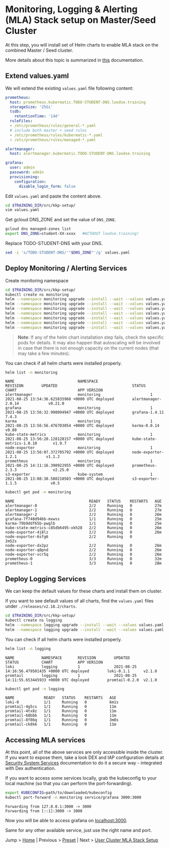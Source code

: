 # Monitoring, Logging & Alerting (MLA) Stack setup on Master/Seed Cluster

At this step, you will install set of Helm charts to enable MLA stack on the combined Master / Seed cluster.

More details about this topic is summarized in [this](https://docs.kubermatic.com/kubermatic/master/guides/monitoring_logging_alerting/master_seed/installation/) documentation.

## Extend values.yaml

We will extend the existing `values.yaml` file following content:

```yaml
prometheus:
  host: prometheus.kubermatic.TODO-STUDENT-DNS.loodse.training
  storageSize: '25Gi'
  tsdb:
    retentionTime: '14d'
  ruleFiles:
  - /etc/prometheus/rules/general-*.yaml
  # include both master + seed rules
  - /etc/prometheus/rules/kubermatic-*.yaml
  - /etc/prometheus/rules/managed-*.yaml

alertmanager:
  host: alertmanager.kubermatic.TODO-STUDENT-DNS.loodse.training

grafana:
  user: admin
  password: adm1n
  provisioning:
    configuration:
      disable_login_form: false
```

Edit `values.yaml` and paste the content above.
```bash
cd $TRAINING_DIR/src/kkp-setup/
vim values.yaml
```

Get gcloud DNS_ZONE and set the value of `DNS_ZONE`.
```bash
gcloud dns managed-zones list
export DNS_ZONE=student-XX-xxxx   #WITHOUT loodse.training!
```

Replace TODO-STUDENT-DNS with your DNS.
```bash
sed -i 's/TODO-STUDENT-DNS/'"$DNS_ZONE"'/g' values.yaml
```

## Deploy Monitoring / Alerting Services
Create monitoring namespace
```bash
cd $TRAINING_DIR/src/kkp-setup/
kubectl create ns monitoring
helm --namespace monitoring upgrade --install --wait --values values.yaml prometheus releases/v2.18.2/charts/monitoring/prometheus/
helm --namespace monitoring upgrade --install --wait --values values.yaml alertmanager releases/v2.18.2/charts/monitoring/alertmanager/
helm --namespace monitoring upgrade --install --wait --values values.yaml node-exporter releases/v2.18.2/charts/monitoring/node-exporter/
helm --namespace monitoring upgrade --install --wait --values values.yaml kube-state-metrics releases/v2.18.2/charts/monitoring/kube-state-metrics/
helm --namespace monitoring upgrade --install --wait --values values.yaml grafana releases/v2.18.2/charts/monitoring/grafana/
helm --namespace monitoring upgrade --install --wait --values values.yaml karma releases/v2.18.2/charts/monitoring/karma/
helm --namespace monitoring upgrade --install --wait --values values.yaml blackbox-exporter releases/v2.18.2/charts/monitoring/blackbox-exporter/
```

>**Note**: If any of the helm chart installation step fails, check the specific pods for details. It may also happen that autoscaling will be involved in case that there is not enough capacity on the current nodes (that may take a few minutes).

You can check if all helm charts were installed properly.

```bash
helm list -n monitoring
```

```text
NAME                            NAMESPACE                       REVISION        UPDATED                                 STATUS          CHART                           APP VERSION
alertmanager                    monitoring                      1               2021-08-25 13:54:36.625835968 +0000 UTC deployed        alertmanager-2.0.14             v0.21.0
grafana                         monitoring                      1               2021-08-25 13:56:32.998094947 +0000 UTC deployed        grafana-1.4.11                  7.4.3
karma                           monitoring                      1               2021-08-25 13:56:56.476703054 +0000 UTC deployed        karma-0.0.14                    v0.80
kube-state-metrics              monitoring                      1               2021-08-25 13:56:20.128128157 +0000 UTC deployed        kube-state-metrics-1.0.10       v1.9.7
node-exporter                   monitoring                      1               2021-08-25 13:56:07.372705792 +0000 UTC deployed        node-exporter-1.2.1             v1.1.2
prometheus                      monitoring                      1               2021-08-25 14:11:16.390922955 +0000 UTC deployed        prometheus-2.3.3                v2.25.0
s3-exporter                     kube-system                     1               2021-08-25 13:08:30.580210503 +0000 UTC deployed        s3-exporter-1.1.5               v0.5
```

```bash
kubectl get pod -n monitoring
```

```text
NAME                                 READY   STATUS    RESTARTS   AGE
alertmanager-0                       2/2     Running   0          27m
alertmanager-1                       2/2     Running   0          27m
alertmanager-2                       2/2     Running   0          26m
grafana-7f748d94bb-mxwss             1/1     Running   0          25m
karma-79b9ddf65b-pwglb               1/1     Running   0          25m
kube-state-metrics-c85db6495-xkh28   2/2     Running   0          26m
node-exporter-4j8lz                  2/2     Running   0          26m
node-exporter-6sfg6                  2/2     Running   0          2m52s
node-exporter-dx2pz                  2/2     Running   0          26m
node-exporter-q8pnd                  2/2     Running   0          26m
node-exporter-vcr5q                  2/2     Running   0          26m
prometheus-0                         3/3     Running   0          32m
prometheus-1                         3/3     Running   0          28m
```

## Deploy Logging Services

We can keep the default values for these charts and install them on cluster.

If you want to see default values of all charts, find the `values.yaml` files under `./releases/v2.18.2/charts`.

```bash
cd $TRAINING_DIR/src/kkp-setup/
kubectl create ns logging
helm --namespace logging upgrade --install --wait --values values.yaml promtail releases/v2.18.2/charts/logging/promtail/
helm --namespace logging upgrade --install --wait --values values.yaml loki releases/v2.18.2/charts/logging/loki/
```

You can check if all helm charts were installed properly.

```bash
helm list -n logging
```

```text
NAME            NAMESPACE       REVISION        UPDATED                                 STATUS          CHART           APP VERSION
loki            logging         1               2021-08-25 14:16:56.479501435 +0000 UTC deployed        loki-0.1.1      v2.1.0
promtail        logging         1               2021-08-25 14:11:55.653445933 +0000 UTC deployed        promtail-0.2.0  v2.1.0
```

```bash
kubectl get pod -n logging
```

```text
NAME             READY   STATUS    RESTARTS   AGE
loki-0           1/1     Running   0          6m1s
promtail-4g5cs   1/1     Running   0          11m
promtail-4tx8z   1/1     Running   0          11m
promtail-68bbb   1/1     Running   0          11m
promtail-8f86q   1/1     Running   0          3m8s
promtail-ck8k6   1/1     Running   0          11m
```

## Accessing MLA services

At this point, all of the above services are only accessible inside the cluster. If you want to expose them, take a look DEX and IAP configuration details
at [Security System Services](https://docs.kubermatic.com/kubermatic/master/guides/kkp_security/securing_system_services/) documentation to do it a secure way - integrated with Dex authentication.

If you want to access some services locally, grab the kubeconfig to your local machine (so that you can perform the port-forwarding).

```bash
export KUBECONFIG=path/to/downloaded/kubeconfig
kubectl port-forward -n monitoring service/grafana 3000:3000
```

```text
Forwarding from 127.0.0.1:3000 -> 3000
Forwarding from [::1]:3000 -> 3000
```

Now you will be able to access grafana on [localhost:3000](http://localhost:3000/).

Same for any other available service, just use the right name and port.

Jump > [Home](../README.md) | Previous > [Preset](../07-create-preset/README.md) | Next > [User Cluster MLA Stack Setup](../09-user-cluster-mla/README.md)